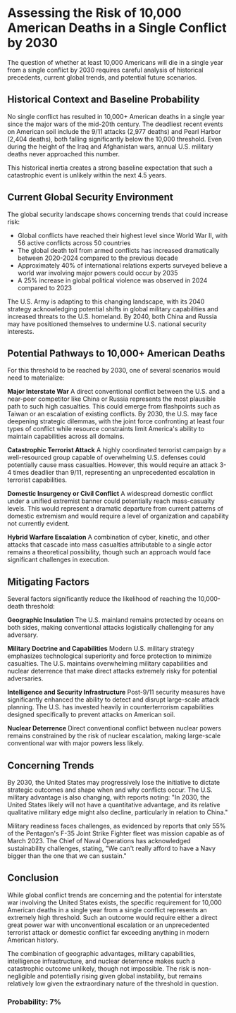 # Assessing the Risk of 10,000 American Deaths in a Single Conflict by 2030

The question of whether at least 10,000 Americans will die in a single year from a single conflict by 2030 requires careful analysis of historical precedents, current global trends, and potential future scenarios.

## Historical Context and Baseline Probability

No single conflict has resulted in 10,000+ American deaths in a single year since the major wars of the mid-20th century. The deadliest recent events on American soil include the 9/11 attacks (2,977 deaths) and Pearl Harbor (2,404 deaths), both falling significantly below the 10,000 threshold. Even during the height of the Iraq and Afghanistan wars, annual U.S. military deaths never approached this number.

This historical inertia creates a strong baseline expectation that such a catastrophic event is unlikely within the next 4.5 years.

## Current Global Security Environment

The global security landscape shows concerning trends that could increase risk:

- Global conflicts have reached their highest level since World War II, with 56 active conflicts across 50 countries
- The global death toll from armed conflicts has increased dramatically between 2020-2024 compared to the previous decade
- Approximately 40% of international relations experts surveyed believe a world war involving major powers could occur by 2035
- A 25% increase in global political violence was observed in 2024 compared to 2023

The U.S. Army is adapting to this changing landscape, with its 2040 strategy acknowledging potential shifts in global military capabilities and increased threats to the U.S. homeland. By 2040, both China and Russia may have positioned themselves to undermine U.S. national security interests.

## Potential Pathways to 10,000+ American Deaths

For this threshold to be reached by 2030, one of several scenarios would need to materialize:

**Major Interstate War**
A direct conventional conflict between the U.S. and a near-peer competitor like China or Russia represents the most plausible path to such high casualties. This could emerge from flashpoints such as Taiwan or an escalation of existing conflicts. By 2030, the U.S. may face deepening strategic dilemmas, with the joint force confronting at least four types of conflict while resource constraints limit America's ability to maintain capabilities across all domains.

**Catastrophic Terrorist Attack**
A highly coordinated terrorist campaign by a well-resourced group capable of overwhelming U.S. defenses could potentially cause mass casualties. However, this would require an attack 3-4 times deadlier than 9/11, representing an unprecedented escalation in terrorist capabilities.

**Domestic Insurgency or Civil Conflict**
A widespread domestic conflict under a unified extremist banner could potentially reach mass-casualty levels. This would represent a dramatic departure from current patterns of domestic extremism and would require a level of organization and capability not currently evident.

**Hybrid Warfare Escalation**
A combination of cyber, kinetic, and other attacks that cascade into mass casualties attributable to a single actor remains a theoretical possibility, though such an approach would face significant challenges in execution.

## Mitigating Factors

Several factors significantly reduce the likelihood of reaching the 10,000-death threshold:

**Geographic Insulation**
The U.S. mainland remains protected by oceans on both sides, making conventional attacks logistically challenging for any adversary.

**Military Doctrine and Capabilities**
Modern U.S. military strategy emphasizes technological superiority and force protection to minimize casualties. The U.S. maintains overwhelming military capabilities and nuclear deterrence that make direct attacks extremely risky for potential adversaries.

**Intelligence and Security Infrastructure**
Post-9/11 security measures have significantly enhanced the ability to detect and disrupt large-scale attack planning. The U.S. has invested heavily in counterterrorism capabilities designed specifically to prevent attacks on American soil.

**Nuclear Deterrence**
Direct conventional conflict between nuclear powers remains constrained by the risk of nuclear escalation, making large-scale conventional war with major powers less likely.

## Concerning Trends

By 2030, the United States may progressively lose the initiative to dictate strategic outcomes and shape when and why conflicts occur. The U.S. military advantage is also changing, with reports noting: "In 2030, the United States likely will not have a quantitative advantage, and its relative qualitative military edge might also decline, particularly in relation to China."

Military readiness faces challenges, as evidenced by reports that only 55% of the Pentagon's F-35 Joint Strike Fighter fleet was mission capable as of March 2023. The Chief of Naval Operations has acknowledged sustainability challenges, stating, "We can't really afford to have a Navy bigger than the one that we can sustain."

## Conclusion

While global conflict trends are concerning and the potential for interstate war involving the United States exists, the specific requirement for 10,000 American deaths in a single year from a single conflict represents an extremely high threshold. Such an outcome would require either a direct great power war with unconventional escalation or an unprecedented terrorist attack or domestic conflict far exceeding anything in modern American history.

The combination of geographic advantages, military capabilities, intelligence infrastructure, and nuclear deterrence makes such a catastrophic outcome unlikely, though not impossible. The risk is non-negligible and potentially rising given global instability, but remains relatively low given the extraordinary nature of the threshold in question.

### Probability: 7%